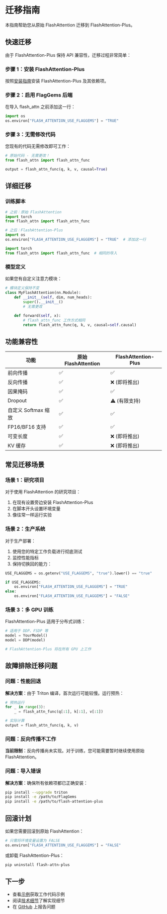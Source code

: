 # 迁移指南

本指南帮助您从原始 FlashAttention 迁移到 FlashAttention-Plus。

## 快速迁移

由于 FlashAttention-Plus 保持 API 兼容性，迁移过程非常简单：

### 步骤 1：安装 FlashAttention-Plus

按照[安装指南](installation.md)安装 FlashAttention-Plus 及其依赖项。

### 步骤 2：启用 FlagGems 后端

在导入 flash_attn 之前添加这一行：

```python
import os
os.environ["FLASH_ATTENTION_USE_FLAGGEMS"] = "TRUE"
```

### 步骤 3：无需修改代码

您现有的代码无需修改即可工作：

```python
# 原始代码 - 无需更改！
from flash_attn import flash_attn_func

output = flash_attn_func(q, k, v, causal=True)
```

## 详细迁移

### 训练脚本

```python
# 之前：原始 FlashAttention
import torch
from flash_attn import flash_attn_func

# 之后：FlashAttention-Plus
import os
os.environ["FLASH_ATTENTION_USE_FLAGGEMS"] = "TRUE"  # 添加这一行

import torch
from flash_attn import flash_attn_func  # 相同的导入
```

### 模型定义

如果您有自定义注意力模块：

```python
# 模块定义保持不变
class MyFlashAttention(nn.Module):
    def __init__(self, dim, num_heads):
        super().__init__()
        # 无需更改
        
    def forward(self, x):
        # flash_attn_func 工作方式相同
        return flash_attn_func(q, k, v, causal=self.causal)
```

## 功能兼容性

| 功能 | 原始 FlashAttention | FlashAttention-Plus |
|---------|------------------------|--------------------|
| 前向传播 | ✅ | ✅ |
| 反向传播 | ✅ | ❌ (即将推出) |
| 因果掩码 | ✅ | ✅ |
| Dropout | ✅ | ⚠️ (有限支持) |
| 自定义 Softmax 缩放 | ✅ | ✅ |
| FP16/BF16 支持 | ✅ | ✅ |
| 可变长度 | ✅ | ❌ (即将推出) |
| KV 缓存 | ✅ | ❌ (即将推出) |

## 常见迁移场景

### 场景 1：研究项目

对于使用 FlashAttention 的研究项目：

1. 在现有设置旁边安装 FlashAttention-Plus
2. 在脚本开头设置环境变量
3. 像往常一样运行实验

### 场景 2：生产系统

对于生产部署：

1. 使用您的特定工作负载进行彻底测试
2. 监控性能指标
3. 保持切换回的能力：

```python
USE_FLAGGEMS = os.getenv("USE_FLAGGEMS", "true").lower() == "true"

if USE_FLAGGEMS:
    os.environ["FLASH_ATTENTION_USE_FLAGGEMS"] = "TRUE"
else:
    os.environ["FLASH_ATTENTION_USE_FLAGGEMS"] = "FALSE"
```

### 场景 3：多 GPU 训练

FlashAttention-Plus 适用于分布式训练：

```python
# 适用于 DDP、FSDP 等
model = YourModel()
model = DDP(model)

# FlashAttention-Plus 将在所有 GPU 上工作
```

## 故障排除迁移问题

### 问题：性能回退

**解决方案**：由于 Triton 编译，首次运行可能较慢。运行预热：

```python
# 预热运行
for _ in range(3):
    _ = flash_attn_func(q[:1], k[:1], v[:1])

# 实际计算
output = flash_attn_func(q, k, v)
```

### 问题：反向传播不工作

**当前限制**：反向传播尚未实现。对于训练，您可能需要暂时继续使用原始 FlashAttention。

### 问题：导入错误

**解决方案**：确保所有依赖项都已正确安装：

```bash
pip install --upgrade triton
pip install -e /path/to/FlagGems
pip install -e /path/to/flash-attention-plus
```

## 回滚计划

如果您需要回滚到原始 FlashAttention：

```python
# 只需将环境变量设置为 FALSE
os.environ["FLASH_ATTENTION_USE_FLAGGEMS"] = "FALSE"
```

或卸载 FlashAttention-Plus：

```bash
pip uninstall flash-attn-plus
```

## 下一步

- 查看[示例](examples.md)获取工作代码示例
- 阅读[技术细节](technical.md)了解实现细节
- 在 [GitHub](https://github.com/VocabVictor/flash-attention-plus/issues) 上报告问题